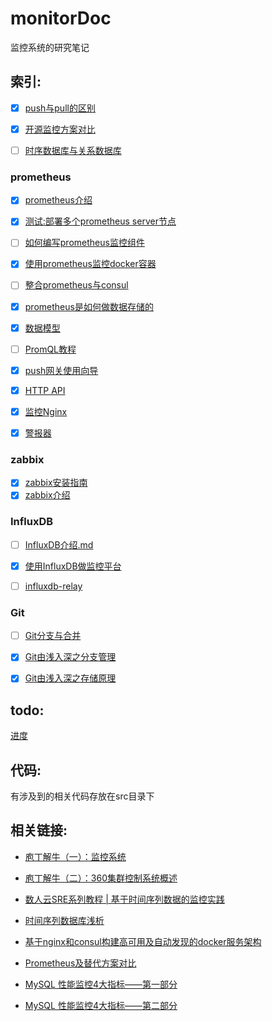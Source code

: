 # monitorDoc

监控系统的研究笔记

## 索引:

- [x] [push与pull的区别](push%E4%B8%8Epull%E7%9A%84%E5%8C%BA%E5%88%AB.md)

- [x] [开源监控方案对比](开源监控系统对比.md)

- [ ] [时序数据库与关系数据库](时序数据库与关系数据库.md)

### prometheus
- [x] [prometheus介绍](/prometheus/prometheus介绍.md)

- [x] [测试:部署多个prometheus server节点](/prometheus/%E6%B5%8B%E8%AF%95%3A%E9%83%A8%E7%BD%B2%E5%A4%9A%E4%B8%AAprometheus%20server%E8%8A%82%E7%82%B9.md)

- [ ] [如何编写prometheus监控组件](/prometheus/如何编写prometheus监控组件.md)

- [x] [使用prometheus监控docker容器](/prometheus/使用prometheus监控docker容器.md)

- [ ] [整合prometheus与consul](/prometheus/整合prometheus与consul.md)

- [x] [prometheus是如何做数据存储的](/prometheus/prometheus是如何做数据存储的.md)

- [x] [数据模型](/prometheus/数据模型.md)

- [ ] [PromQL教程](/prometheus/PromQL教程.md)

- [x] [push网关使用向导](/prometheus/push网关使用向导.md)

- [x] [HTTP API](/prometheus/HTTP-API.md)

- [x] [监控Nginx](/prometheus/监控Nginx.md)

- [x] [警报器](/prometheus/警报器.md)



### zabbix

- [x] [zabbix安装指南](http://www.jianshu.com/p/4d98ff87db5f)
- [x] [zabbix介绍](/zabbix/zabbix介绍.md)

### InfluxDB

- [ ] [InfluxDB介绍.md](/InfluxDB/InfluxDB介绍.md)

- [x] [使用InfluxDB做监控平台](/InfluxDB/使用InfluxDB做监控平台.md)

- [ ] [influxdb-relay](/InfluxDB/influxdb-relay.md)

### Git

- [ ] [Git分支与合并](/Git/Git分支与合并.md)

- [x] [Git由浅入深之分支管理](https://qkldx.net/topic/558/git%E7%94%B1%E6%B5%85%E5%85%A5%E6%B7%B1%E4%B9%8B%E5%88%86%E6%94%AF%E7%AE%A1%E7%90%86)

- [x] [Git由浅入深之存储原理](https://qkldx.net/topic/564/git%E7%94%B1%E6%B5%85%E5%85%A5%E6%B7%B1%E4%B9%8B%E5%AD%98%E5%82%A8%E5%8E%9F%E7%90%86)

## todo:

[进度](进度.md)

## 代码:

有涉及到的相关代码存放在src目录下


## 相关链接:

- [庖丁解牛（一）：监控系统](https://zhuanlan.zhihu.com/p/20353718)

- [庖丁解牛（二）：360集群控制系统概述](https://zhuanlan.zhihu.com/p/20378870?refer=auxten)

- [数人云SRE系列教程 | 基于时间序列数据的监控实践](http://blog.dataman-inc.com/shurenyun-sre-207/)

- [时间序列数据库浅析](https://www.addops.cn/post/tsdb-elementary-analysis.html)

- [基于nginx和consul构建高可用及自动发现的docker服务架构](http://www.jianshu.com/p/9976e874c099)

- [Prometheus及替代方案对比](https://addops.cn/post/comparison-to-alternatives.html)

- [MySQL 性能监控4大指标——第一部分](http://blog.oneapm.com/apm-tech/754.html)

- [MySQL 性能监控4大指标——第二部分](http://blog.oneapm.com/apm-tech/755.html)